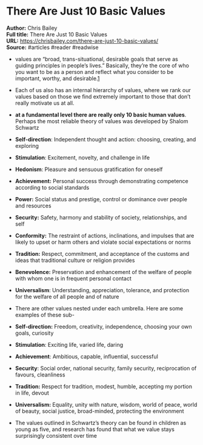 # There Are Just 10 Basic Values

**Author:** Chris Bailey  
**Full title:** There Are Just 10 Basic Values  
**URL:** https://chrisbailey.com/there-are-just-10-basic-values/  
**Source:** #articles #reader #readwise

- values are “broad, trans-situational, desirable goals that serve as guiding principles in people’s lives.” Basically, they’re the core of who you want to be as a person and reflect what you consider to be important, worthy, and desirable.[1](https://chrisbailey.com/there-are-just-10-basic-values/#fn1-13714) 
   
- Each of us also has an internal hierarchy of values, where we rank our values based on those we find extremely important to those that don’t really motivate us at all. 
   
- **at a fundamental level there are really only 10 basic human values**. Perhaps the most reliable theory of values was developed by Shalom Schwartz 
   
- **Self-direction**: Independent thought and action: choosing, creating, and exploring 
   
- **Stimulation**: Excitement, novelty, and challenge in life 
   
- **Hedonism**: Pleasure and sensuous gratification for oneself 
   
- **Achievement:** Personal success through demonstrating competence according to social standards 
   
- **Power:** Social status and prestige, control or dominance over people and resources 
   
- **Security:** Safety, harmony and stability of society, relationships, and self 
   
- **Conformity:** The restraint of actions, inclinations, and impulses that are likely to upset or harm others and violate social expectations or norms 
   
- **Tradition:** Respect, commitment, and acceptance of the customs and ideas that traditional culture or religion provides 
   
- **Benevolence:** Preservation and enhancement of the welfare of people with whom one is in frequent personal contact 
   
- **Universalism**: Understanding, appreciation, tolerance, and protection for the welfare of all people and of nature 
   
- There are other values nested under each umbrella. Here are some examples of these sub- 
   
- **Self-direction:** Freedom, creativity, independence, choosing your own goals, curiosity 
   
- **Stimulation**: Exciting life, varied life, daring 
   
- **Achievement**: Ambitious, capable, influential, successful 
   
- **Security**: Social order, national security, family security, reciprocation of favours, cleanliness 
   
- **Tradition:** Respect for tradition, modest, humble, accepting my portion in life, devout 
   
- **Universalism:** Equality, unity with nature, wisdom, world of peace, world of beauty, social justice, broad-minded, protecting the environment 
   
- The values outlined in Schwartz’s theory can be found in children as young as five, and research has found that what we value stays surprisingly consistent over time 
   
